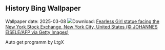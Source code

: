 ## History Bing Wallpaper
Wallpaper date: 2025-03-08
![](https://www.bing.com/th?id=OHR.FearlessWomen_EN-IN8449612154_UHD.jpg&w=1000)Download: [Fearless Girl statue facing the New York Stock Exchange, New York City, United States (© JOHANNES EISELE/AFP via Getty Images)](https://www.bing.com/th?id=OHR.FearlessWomen_EN-IN8449612154_UHD.jpg)

Auto get programm by LtgX
